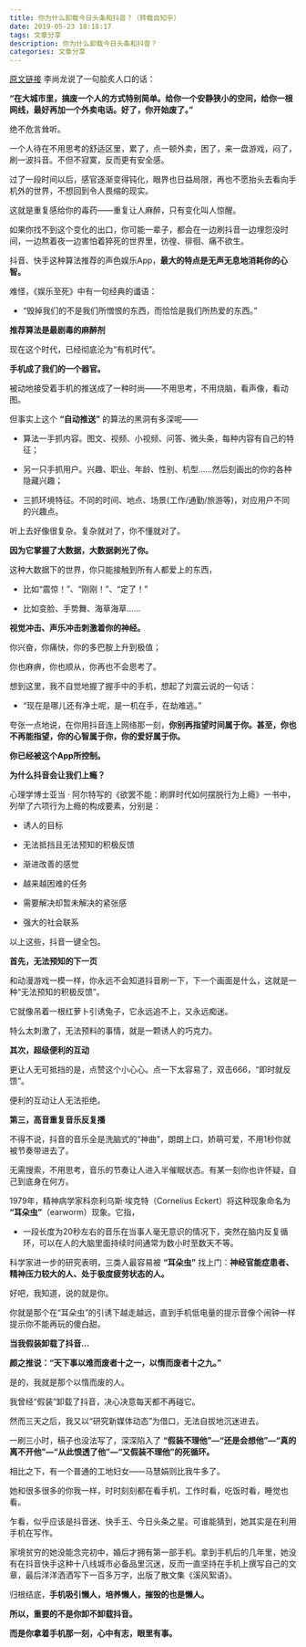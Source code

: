 ```yaml
---
title: 你为什么卸载今日头条和抖音？（转载自知乎）
date: 2019-05-23 18:18:17
tags: 文章分享
description: 你为什么卸载今日头条和抖音？
categories: 文章分享
---
```


[原文链接](https://www.zhihu.com/question/316017797/answer/678413996)
李尚龙说了一句脍炙人口的话：

__“在大城市里，搞废一个人的方式特别简单。给你一个安静狭小的空间，给你一根网线，最好再加一个外卖电话。好了，你开始废了。”__

绝不危言耸听。

一个人待在不用思考的舒适区里，累了，点一顿外卖，困了，来一盘游戏，闷了，刷一波抖音。不但不寂寞，反而更有安全感。

过了一段时间以后，感官逐渐变得钝化，眼界也日益局限，再也不愿抬头去看向手机外的世界，不想回到令人畏缩的现实。

这就是重复感给你的毒药——重复让人麻醉，只有变化叫人惊醒。

如果你找不到这个变化的出口，你可能一辈子，都会在一边刷抖音一边埋怨没时间，一边熬着夜一边害怕着猝死的世界里，彷徨、徘徊、痛不欲生。

抖音、快手这种算法推荐的声色娱乐App，__最大的特点是无声无息地消耗你的心智。__

难怪，《娱乐至死》中有一句经典的谶语：

* “毁掉我们的不是我们所憎恨的东西，而恰恰是我们所热爱的东西。”

__推荐算法是最剧毒的麻醉剂__

现在这个时代，已经彻底沦为“有机时代”。

__手机成了我们的一个器官。__

被动地接受着手机的推送成了一种时尚——不用思考，不用烧脑，看声像，看动图。

但事实上这个 __“自动推送”__ 的算法的黑洞有多深呢——

* 算法一手抓内容。图文、视频、小视频、问答、微头条，每种内容有自己的特征；

* 另一只手抓用户。兴趣、职业、年龄、性别、机型……然后刻画出的你的各种隐藏兴趣；

* 三抓环境特征。不同的时间、地点、场景(工作/通勤/旅游等)，对应用户不同的兴趣点。

听上去好像很复杂。复杂就对了，你不懂就对了。

__因为它掌握了大数据，大数据剥光了你。__

这种大数据下的世界，你只能接触到所有人都爱上的东西，

* 比如“震惊！”、“刚刚！”、“定了！”

* 比如变脸、手势舞、海草海草……

__视觉冲击、声乐冲击刺激着你的神经。__

你兴奋，你痛快，你的多巴胺上升到极值；

你也麻痹，你也顺从，你再也不会思考了。

想到这里，我不自觉地握了握手中的手机，想起了刘震云说的一句话：

* “现在是哪儿还有净土呢，是一机在手，在劫难逃。”

夸张一点地说，在你用抖音连上网络那一刻，__你别再指望时间属于你。甚至，你也不再能指望，你的心智属于你，你的爱好属于你。__

__你已经被这个App所控制。__

__为什么抖音会让我们上瘾？__

心理学博士亚当 · 阿尔特写的《欲罢不能：刷屏时代如何摆脱行为上瘾》一书中，列举了六项行为上瘾的构成要素，分别是：

* 诱人的目标

* 无法抵挡且无法预知的积极反馈

* 渐进改善的感觉

* 越来越困难的任务

* 需要解决却暂未解决的紧张感

* 强大的社会联系

以上这些，抖音一键全包。

__首先，无法预知的下一页__

和动漫游戏一模一样，你永远不会知道抖音刷一下，下一个画面是什么，这就是一种“无法预知的积极反馈”。

它就像吊着一根红萝卜引诱兔子，它永远追不上，又永远痴迷。

特么太刺激了，无法预料的事情，就是一颗诱人的巧克力。

__其次，超级便利的互动__

更让人无可抵挡的是，点赞这个小心心。点一下太容易了，双击666，“即时就反馈”。

便利的互动让人无法拒绝。

__第三，高音重复音乐反复播__

不得不说，抖音的音乐全是洗脑式的“神曲”，朗朗上口，娇萌可爱，不用1秒你就被节奏带进去了。

无需搜索，不用思考，音乐的节奏让人进入半催眠状态。有某一刻你也许怀疑，自己到底身在何方。

1979年，精神病学家科奈利乌斯·埃克特（Cornelius Eckert）将这种现象命名为 __“耳朵虫”__（earworm）现象。它指，

* 一段长度为20秒左右的音乐在当事人毫无意识的情况下，突然在脑内反复循环，可以在人的大脑里面持续时间通常为数小时至数天不等。

科学家进一步的研究表明，三类人最容易被 __“耳朵虫”__ 找上门：__神经官能症患者、精神压力较大的人、处于极度疲劳状态的人。__

好吧，我知道，说的就是你。

你就是那个在“耳朵虫”的引诱下越走越远，直到手机低电量的提示音像个闹钟一样提示你不能再玩的傻白甜。

__当我假装卸载了抖音…__

__颜之推说：“天下事以难而废者十之一，以惰而废者十之九。”__

是的，我就是那个以惰而废的人。

我曾经“假装”卸载了抖音，决心决意每天都不再碰它。

然而三天之后，我又以“研究新媒体动态”为借口，无法自拔地沉迷进去。

一刷三小时，稿子也没法写了，深深陷入了 __“假装不理他”—“还是会想他”—“真的离不开他”—“从此恨透了他”—“又假装不理他”的死循环。__

相比之下，有一个普通的工地妇女——马慧娟则比我牛多了。

她和很多很多的你我一样，时时刻刻都在看手机，工作时看，吃饭时看，睡觉也看。

乍看，似乎应该是抖音迷、快手王、今日头条之星。可谁能猜到，她其实是在利用手机在写作。

家境贫穷的她没能念完初中，婚后才拥有第一部手机。拿到手机后的几年里，她没有在抖音快手这种十八线城市必备品里沉迷，反而一直坚持在手机上撰写自己的文章，最后洋洋洒洒写下一百多万字，出版了散文集《溪风絮语》。

归根结底，__手机吸引懒人，培养懒人，摧毁的也是懒人。__

__所以，重要的不是你卸不卸载抖音。__

__而是你拿着手机那一刻，心中有志，眼里有事。__
